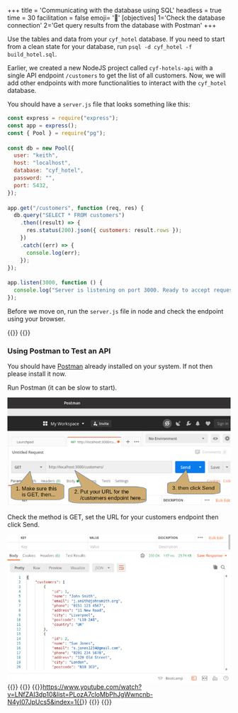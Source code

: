 +++
title = 'Communicating with the database using SQL'
headless = true
time = 30
facilitation = false
emoji= '🧩'
[objectives]
    1='Check the database connection'
    2='Get query results from the database with Postman'
+++

Use the tables and data from your `cyf_hotel` database. If you need to start from a clean state for your database, run `psql -d cyf_hotel -f build_hotel.sql`.

Earlier, we created a new NodeJS project called `cyf-hotels-api` with a single API endpoint `/customers` to get the list of all customers. Now, we will add other endpoints with more functionalities to interact with the `cyf_hotel` database.

You should have a `server.js` file that looks something like this:

```js
const express = require("express");
const app = express();
const { Pool } = require("pg");

const db = new Pool({
  user: "keith",
  host: "localhost",
  database: "cyf_hotel",
  password: "",
  port: 5432,
});

app.get("/customers", function (req, res) {
  db.query("SELECT * FROM customers")
    .then((result) => {
      res.status(200).json({ customers: result.rows });
    })
    .catch((err) => {
      console.log(err);
    });
});

app.listen(3000, function () {
  console.log("Server is listening on port 3000. Ready to accept requests!");
});
```

Before we move on, run the `server.js` file in node and check the endpoint using your browser.

{{<tabs name="Communicating with DB">}}
{{<tab name="Using Postman">}}

### Using Postman to Test an API

You should have [Postman](https://www.postman.com/) already installed on your system. If not then please install it now.

Run Postman (it can be slow to start).

![postman get cust all](postman-get-cust-all.png)

Check the method is GET, set the URL for your customers endpoint then click Send.

![postman get cust all results](postman-get-cust-all-results.png)
{{</tab>}}
{{<tab name="👩🏽‍✈️👨🏾‍✈️Code along : Retrieving individual records">}}
{{<youtube>}}https://www.youtube.com/watch?v=LNfZAI3dp10&list=PLozA7cloMbPhJgWwncnb-N4yI07JpUcs5&index=1{{</youtube>}}
{{</tab>}}
{{</tabs>}}
